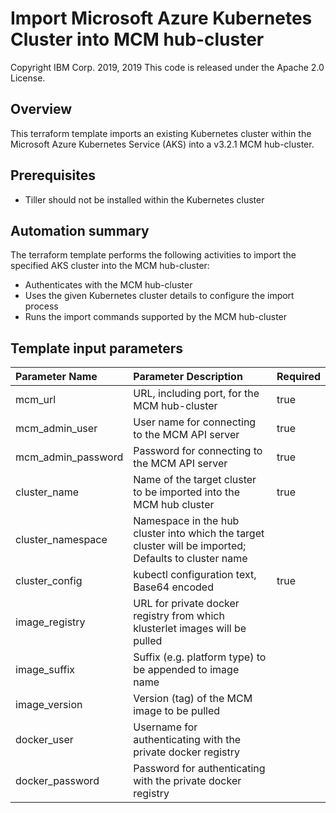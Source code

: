 # Import Microsoft Azure Kubernetes Cluster into MCM hub-cluster
Copyright IBM Corp. 2019, 2019
This code is released under the Apache 2.0 License.

## Overview
This terraform template imports an existing Kubernetes cluster within the Microsoft Azure Kubernetes Service (AKS) into a v3.2.1 MCM hub-cluster.

## Prerequisites
* Tiller should not be installed within the Kubernetes cluster


## Automation summary
The terraform template performs the following activities to import the specified AKS cluster into the MCM hub-cluster:
* Authenticates with the MCM hub-cluster
* Uses the given Kubernetes cluster details to configure the import process
* Runs the import commands supported by the MCM hub-cluster

## Template input parameters

| Parameter Name                  | Parameter Description | Required |
| :---                            | :--- | :--- |
| mcm\_url                        | URL, including port, for the MCM hub-cluster | true |
| mcm\_admin\_user                | User name for connecting to the MCM API server | true |
| mcm\_admin\_password            | Password for connecting to the MCM API server | true |
| cluster_name                    | Name of the target cluster to be imported into the MCM hub cluster | true |
| cluster_namespace               | Namespace in the hub cluster into which the target cluster will be imported; Defaults to cluster name | |
| cluster_config                  | kubectl configuration text, Base64 encoded | true |
| image_registry                  | URL for private docker registry from which klusterlet images will be pulled | |
| image_suffix                    | Suffix (e.g. platform type) to be appended to image name | |
| image_version                   | Version (tag) of the MCM image to be pulled | |
| docker_user                     | Username for authenticating with the private docker registry | |
| docker_password                 | Password for authenticating with the private docker registry | |